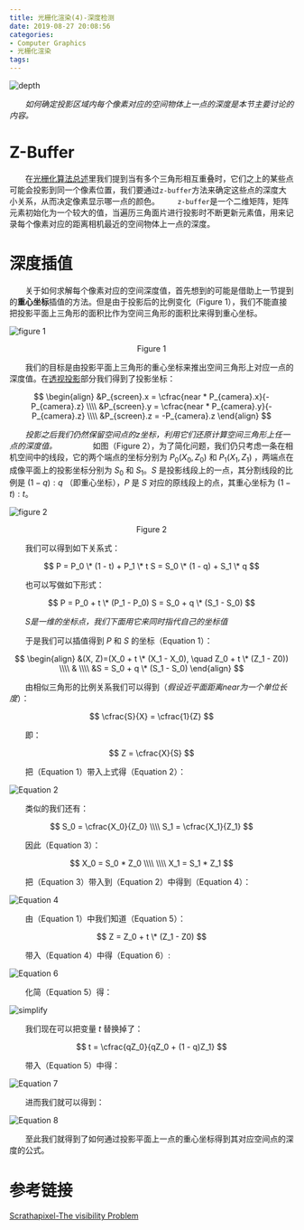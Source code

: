 ```yaml
---
title: 光栅化渲染(4)-深度检测
date: 2019-08-27 20:08:56
categories:
- Computer Graphics
- 光栅化渲染
tags:
---
```


![depth](/depth.png)

　　*如何确定投影区域内每个像素对应的空间物体上一点的深度是本节主要讨论的内容。*
<!--more-->

# Z-Buffer
　　在[光栅化算法总述](https://ain-crad.github.io/2019/08/10/%E5%85%89%E6%A0%85%E5%8C%96%E6%B8%B2%E6%9F%93-1-%E7%AE%97%E6%B3%95%E6%80%BB%E8%BF%B0/#more)里我们提到当有多个三角形相互重叠时，它们之上的某些点可能会投影到同一个像素位置，我们要通过``z-buffer``方法来确定这些点的深度大小关系，从而决定像素显示哪一点的颜色。
　　``z-buffer``是一个二维矩阵，矩阵元素初始化为一个较大的值，当遍历三角面片进行投影时不断更新元素值，用来记录每个像素对应的距离相机最近的空间物体上一点的深度。

# 深度插值
　　关于如何求解每个像素对应的空间深度值，首先想到的可能是借助上一节提到的**重心坐标**插值的方法。但是由于投影后的比例变化（Figure 1），我们不能直接把投影平面上三角形的面积比作为空间三角形的面积比来得到重心坐标。

![figure 1](/figure1.png)
<center>Figure 1</center>

　　我们的目标是由投影平面上三角形的重心坐标来推出空间三角形上对应一点的深度值。在[透视投影](https://ain-crad.github.io/2019/08/11/%E5%85%89%E6%A0%85%E5%8C%96%E6%B8%B2%E6%9F%93-2-%E9%80%8F%E8%A7%86%E6%8A%95%E5%BD%B1/)部分我们得到了投影坐标：

$$
\begin{align}
&P_{screen}.x = \cfrac{near * P_{camera}.x}{-P_{camera}.z} \\\\
&P_{screen}.y = \cfrac{near * P_{camera}.y}{-P_{camera}.z} \\\\
&P_{screen}.z = -P_{camera}.z
\end{align}
$$

　　*投影之后我们仍然保留空间点的z坐标，利用它们还原计算空间三角形上任一点的深度值。*
　　
　　如图（Figure 2），为了简化问题，我们仍只考虑一条在相机空间中的线段，它的两个端点的坐标分别为 $P_0(X_0, Z_0)$ 和 $P_1(X_1, Z_1)$ ，两端点在成像平面上的投影坐标分别为 $S_0$ 和 $S_1$。$S$ 是投影线段上的一点，其分割线段的比例是 $(1 - q):q$ （即重心坐标），$P$ 是 $S$ 对应的原线段上的点，其重心坐标为 $(1-t):t$。

![figure 2](/figure2.png)
<center>Figure 2</center>

　　我们可以得到如下关系式：

$$
P = P_0 \* (1 - t) + P_1 \* t
S = S_0 \* (1 - q) + S_1 \* q
$$

　　也可以写做如下形式：

$$
P = P_0 + t \* (P_1 - P_0)
S = S_0 + q \* (S_1 - S_0)
$$

　　*S是一维的坐标点，我们下面用它来同时指代自己的坐标值*

　　于是我们可以插值得到 $P$ 和 $S$ 的坐标（Equation 1）：

$$
\begin{align}
&(X, Z)=(X_0 + t \* (X_1 - X_0), \quad Z_0 + t \* (Z_1 - Z0)) \\\\
& \\\\
&S = S_0 + q \* (S_1 - S_0)
\end{align}
$$

　　由相似三角形的比例关系我们可以得到（*假设近平面距离near为一个单位长度*）：

$$
\cfrac{S}{X} = \cfrac{1}{Z}
$$

　　即：

$$
Z = \cfrac{X}{S}
$$

　　把（Equation 1）带入上式得（Equation 2）：

![Equation 2](/equation2.png)

　　类似的我们还有：

$$
S_0 = \cfrac{X_0}{Z_0} \\\\
S_1 = \cfrac{X_1}{Z_1}
$$

　　因此（Equation 3）：

$$
X_0 = S_0 * Z_0 \\\\
 \\\\
X_1 = S_1 * Z_1
$$

　　把（Equation 3）带入到（Equation 2）中得到（Equation 4）：

![Equation 4](/equation4.png)

　　由（Equation 1）中我们知道（Equation 5）：

$$
Z = Z_0 + t \* (Z_1 - Z0)
$$

　　带入（Equation 4）中得（Equation 6）:

![Equation 6](/equation6.png)

　　化简（Equation 5）得：

![simplify](/simplify.png)

　　我们现在可以把变量 $t$ 替换掉了：

$$
t = \cfrac{qZ_0}{qZ_0 + (1 - q)Z_1}
$$

　　带入（Equation 5）中得：

![Equation 7](/equation7.png)

　　进而我们就可以得到：

![Equation 8](/equation8.png)

　　至此我们就得到了如何通过投影平面上一点的重心坐标得到其对应空间点的深度的公式。

# 参考链接

[Scrathapixel-The visibility Problem](https://www.scratchapixel.com/lessons/3d-basic-rendering/rasterization-practical-implementation/visibility-problem-depth-buffer-depth-interpolation)



